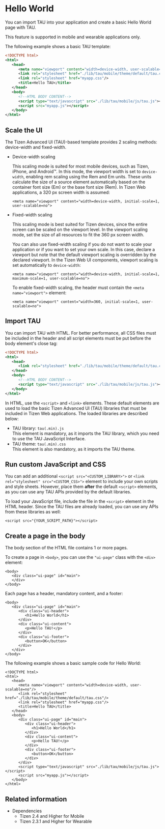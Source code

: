 # Hello World

You can import TAU into your application and create a basic Hello World page with TAU.

This feature is supported in mobile and wearable applications only.

The following example shows a basic TAU template:

```xml
<!DOCTYPE html>
<html>
   <head>
      <meta name="viewport" content="width=device-width, user-scalable=no"/>
      <link rel="stylesheet" href="./lib/tau/mobile/theme/default/tau.css"/>
      <link rel="stylesheet" href="myapp.css"/>
      <title>Hello TAU</title>
   </head>
   <body>
      <!--HTML BODY CONTENT-->
      <script type="text/javascript" src="./lib/tau/mobile/js/tau.js"></script>
      <script src="myapp.js"></script>
   </body>
</html>
```

## Scale the UI

The Tizen Advanced UI (TAU)-based template provides 2 scaling methods: device-width and fixed-width.

- Device-width scaling

  This scaling mode is suited for most mobile devices, such as Tizen, iPhone, and Android&trade;. In this mode, the viewport width is set to `device-width`, enabling rem scaling using the Rem and Em units. These units calculate the size of a source element automatically based on the container font size (Em) or the base font size (Rem). In Tizen Web applications, a 320 px screen width is assumed:

  ```
  <meta name="viewport" content="width=device-width, initial-scale=1, user-scalable=no">
  ```

- Fixed-width scaling

  This scaling mode is best suited for Tizen devices, since the entire screen can be scaled on the viewport level. In the viewport scaling mode, set the size of all resources to fit the 360 px screen width.

  You can also use fixed-width scaling if you do not want to scale your application or if you want to set your own scale. In this case, declare a viewport but note that the default viewport scaling is overridden by the declared viewport. In the Tizen Web UI components, viewport scaling is set automatically to `device-width`:

  ```
  <meta name="viewport" content="width=device-width, initial-scale=1, maximum-scale=1, user-scalable=no">
  ```

  To enable fixed-width scaling, the header must contain the `<meta name="viewport">` element:

  ```
  <meta name="viewport" content="width=360, initial-scale=1, user-scalable=no">
  ```

## Import TAU

You can import TAU with HTML. For better performance, all CSS files must be included in the header and all script elements must be put before the body element's close tag:

```xml
<!DOCTYPE html>
<html>
   <head>
      <link rel="stylesheet" href="./lib/tau/mobile/theme/default/tau.css"/>
   </head>
   <body>
      <!--HTML BODY CONTENT-->
      <script type="text/javascript" src="./lib/tau/mobile/js/tau.js"></script>
   </body>
</html>
```

In HTML, use the `<script>` and `<link>` elements. These default elements are used to load the basic Tizen Advanced UI (TAU) libraries that must be included in Tizen Web applications. The loaded libraries are described below:

- TAU library: `tau(.min).js`  
   This element is mandatory, as it imports the TAU library, which you need to use the TAU JavaScript Interface.
- TAU theme: `tau(.min).css`  
   This element is also mandatory, as it imports the TAU theme.

## Run custom JavaScript and CSS

You can add an additional `<script src="<CUSTOM_LIBRARY>">` or `<link rel="stylesheet" src="<CUSTOM_CSS>">` element to include your own scripts and style sheets. However, place them **after** the default `<script>` elements, as you can use any TAU APIs provided by the default libraries.

To load your JavaScript file, include the file in the `<script>` element in the HTML header. Since the TAU files are already loaded, you can use any APIs from these libraries as well:

```
<script src="{YOUR_SCRIPT_PATH}"></script>
```

## Create a page in the body

The body section of the HTML file contains 1 or more pages.

To create a page in `<body>`, you can use the `"ui-page"` class with the `<div>` element:

```
<body>
   <div class="ui-page" id="main">
   </div>
</body>
```

Each page has a header, mandatory content, and a footer:

```
<body>
   <div class="ui-page" id="main">
      <div class="ui-header">
         <h1>Hello World</h1>
      </div>
      <div class="ui-content">
         <p>Hello TAU!</p>
      </div>
      <div class="ui-footer">
         <button>OK</button>
      </div>
   </div>
</body>
```

The following example shows a basic sample code for Hello World:

```
<!DOCTYPE html>
<html>
   <head>
      <meta name="viewport" content="width=device-width, user-scalable=no"/>
      <link rel="stylesheet" href="./lib/tau/mobile/theme/default/tau.css"/>
      <link rel="stylesheet" href="myapp.css"/>
      <title>Hello TAU</title>
   </head>
   <body>
      <div class="ui-page" id="main">
         <div class="ui-header">
            <h1>Hello World</h1>
         </div>
         <div class="ui-content">
            <p>Hello TAU!</p>
         </div>
         <div class="ui-footer">
            <button>OK</button>
         </div>
      </div>
      <script type="text/javascript" src="./lib/tau/mobile/js/tau.js"></script>
      <script src="myapp.js"></script>
   </body>
</html>
```

## Related information
* Dependencies
  - Tizen 2.4 and Higher for Mobile
  - Tizen 2.3.1 and Higher for Wearable
